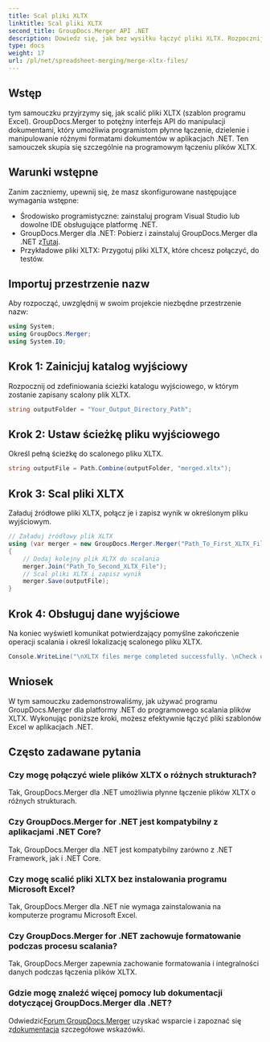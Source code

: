 ```yaml
---
title: Scal pliki XLTX
linktitle: Scal pliki XLTX
second_title: GroupDocs.Merger API .NET
description: Dowiedz się, jak bez wysiłku łączyć pliki XLTX. Rozpocznij scalanie plików XLTX i efektywnie usprawnij swoje zadania związane z zarządzaniem dokumentami.
type: docs
weight: 17
url: /pl/net/spreadsheet-merging/merge-xltx-files/
---
```

## Wstęp
tym samouczku przyjrzymy się, jak scalić pliki XLTX (szablon programu Excel). GroupDocs.Merger to potężny interfejs API do manipulacji dokumentami, który umożliwia programistom płynne łączenie, dzielenie i manipulowanie różnymi formatami dokumentów w aplikacjach .NET. Ten samouczek skupia się szczególnie na programowym łączeniu plików XLTX.
## Warunki wstępne
Zanim zaczniemy, upewnij się, że masz skonfigurowane następujące wymagania wstępne:
- Środowisko programistyczne: zainstaluj program Visual Studio lub dowolne IDE obsługujące platformę .NET.
-  GroupDocs.Merger dla .NET: Pobierz i zainstaluj GroupDocs.Merger dla .NET z[Tutaj](https://releases.groupdocs.com/merger/net/).
- Przykładowe pliki XLTX: Przygotuj pliki XLTX, które chcesz połączyć, do testów.

## Importuj przestrzenie nazw
Aby rozpocząć, uwzględnij w swoim projekcie niezbędne przestrzenie nazw:
```csharp
using System; 
using GroupDocs.Merger;
using System.IO;
```
## Krok 1: Zainicjuj katalog wyjściowy
Rozpocznij od zdefiniowania ścieżki katalogu wyjściowego, w którym zostanie zapisany scalony plik XLTX.
```csharp
string outputFolder = "Your_Output_Directory_Path";
```
## Krok 2: Ustaw ścieżkę pliku wyjściowego
Określ pełną ścieżkę do scalonego pliku XLTX.
```csharp
string outputFile = Path.Combine(outputFolder, "merged.xltx");
```
## Krok 3: Scal pliki XLTX
Załaduj źródłowe pliki XLTX, połącz je i zapisz wynik w określonym pliku wyjściowym.
```csharp
// Załaduj źródłowy plik XLTX
using (var merger = new GroupDocs.Merger.Merger("Path_To_First_XLTX_File"))
{
    // Dodaj kolejny plik XLTX do scalania
    merger.Join("Path_To_Second_XLTX_File");
    // Scal pliki XLTX i zapisz wynik
    merger.Save(outputFile);
}
```
## Krok 4: Obsługuj dane wyjściowe
Na koniec wyświetl komunikat potwierdzający pomyślne zakończenie operacji scalania i określ lokalizację scalonego pliku XLTX.
```csharp
Console.WriteLine("\nXLTX files merge completed successfully. \nCheck output in {0}", outputFolder);
```

## Wniosek
W tym samouczku zademonstrowaliśmy, jak używać programu GroupDocs.Merger dla platformy .NET do programowego scalania plików XLTX. Wykonując poniższe kroki, możesz efektywnie łączyć pliki szablonów Excel w aplikacjach .NET.

## Często zadawane pytania
### Czy mogę połączyć wiele plików XLTX o różnych strukturach?
Tak, GroupDocs.Merger dla .NET umożliwia płynne łączenie plików XLTX o różnych strukturach.
### Czy GroupDocs.Merger for .NET jest kompatybilny z aplikacjami .NET Core?
Tak, GroupDocs.Merger dla .NET jest kompatybilny zarówno z .NET Framework, jak i .NET Core.
### Czy mogę scalić pliki XLTX bez instalowania programu Microsoft Excel?
Tak, GroupDocs.Merger dla .NET nie wymaga zainstalowania na komputerze programu Microsoft Excel.
### Czy GroupDocs.Merger for .NET zachowuje formatowanie podczas procesu scalania?
Tak, GroupDocs.Merger zapewnia zachowanie formatowania i integralności danych podczas łączenia plików XLTX.
### Gdzie mogę znaleźć więcej pomocy lub dokumentacji dotyczącej GroupDocs.Merger dla .NET?
 Odwiedzić[Forum GroupDocs.Merger](https://forum.groupdocs.com/c/merger/32) uzyskać wsparcie i zapoznać się z[dokumentacja](https://reference.groupdocs.com/merger/net/) szczegółowe wskazówki.
